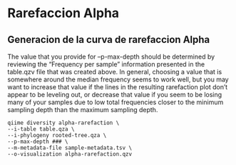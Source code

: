 Rarefaccion Alpha
================

## Generacion de la curva de rarefaccion Alpha

The value that you provide for –p-max-depth should be determined by
reviewing the “Frequency per sample” information presented in the
table.qzv file that was created above. In general, choosing a value that
is somewhere around the median frequency seems to work well, but you may
want to increase that value if the lines in the resulting rarefaction
plot don’t appear to be leveling out, or decrease that value if you seem
to be losing many of your samples due to low total frequencies closer to
the minimum sampling depth than the maximum sampling depth.

    qiime diversity alpha-rarefaction \
    --i-table table.qza \
    --i-phylogeny rooted-tree.qza \
    --p-max-depth ### \
    --m-metadata-file sample-metadata.tsv \
    --o-visualization alpha-rarefaction.qzv
